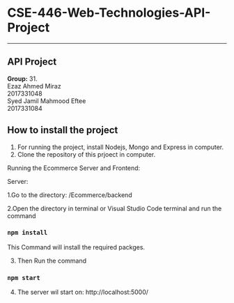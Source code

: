 # CSE-446-Web-Technologies-API-Project
**********************
 API Project
 -----------------
 **Group:** 31.
 <br />
 Ezaz Ahmed Miraz<br />
       2017331048<br />
       Syed Jamil Mahmood Eftee<br />
       2017331084<br />
       
How to install the project
---------------------------
1. For running the project, install Nodejs, Mongo and Express in computer.
2. Clone the repository of this prjoect in computer.

Running the Ecommerce Server and Frontend:

Server:

1.Go to the directory: /Ecommerce/backend

2.Open the directory in terminal or Visual Studio Code terminal and run the command

  ### `npm install`
 
 This Command will install the required packges.
 
 3. Then Run the command 
 ### `npm start`
 
 4. The server wil start on: http://localhost:5000/
